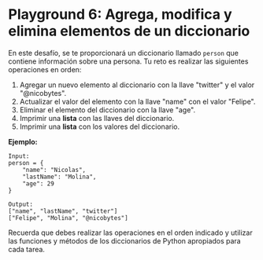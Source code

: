 # Playground 6: Agrega, modifica y elimina elementos de un diccionario

En este desafío, se te proporcionará un diccionario llamado `person` que contiene información sobre una persona. Tu reto es realizar las siguientes operaciones en orden:

1. Agregar un nuevo elemento al diccionario con la llave "twitter" y el valor "@nicobytes".
2. Actualizar el valor del elemento con la llave "name" con el valor "Felipe".
3. Eliminar el elemento del diccionario con la llave "age".
4. Imprimir una **lista** con las llaves del diccionario.
5. Imprimir una **lista** con los valores del diccionario.

**Ejemplo:**

```text
Input:
person = {
    "name": "Nicolas",
    "lastName": "Molina",
    "age": 29
}

Output:
["name", "lastName", "twitter"]
["Felipe", "Molina", "@nicobytes"]
```

Recuerda que debes realizar las operaciones en el orden indicado y utilizar las funciones y métodos de los diccionarios de Python apropiados para cada tarea.
